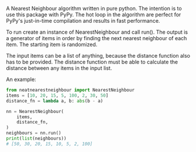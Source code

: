 A Nearest Neighbour algorithm written in pure python. The intention is
to use this package with PyPy. The hot loop in the algorithm are perfect for PyPy's
just-in-time compilation and results in fast performance.

To run create an instance of NearestNeighbour and call run(). The output is a 
generator of items in order by finding the next nearest neighbour of each item. The 
starting item is randomized.

The input items can be a list of anything, because the distance function also
has to be provided. The distance function must be able to calculate the distance
between any items in the input list.

An example:
```python
from neatnearestneighbour import NearestNeighbour
items = [10, 20, 15, 5, 100, 2, 30, 50]
distance_fn = lambda a, b: abs(b - a)

nn = NearestNeighbour(
    items,
    distance_fn,
)
neighbours = nn.run()
print(list(neighbours))
# [50, 30, 20, 15, 10, 5, 2, 100]
```

